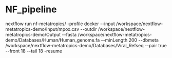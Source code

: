 # NF_pipeline

nextflow run nf-metatropics/ -profile docker --input /workspace/nextflow-metatropics-demo/Input/mpox.csv --outdir /workspace/nextflow-metatropics-demo/Output --fasta /workspace/nextflow-metatropics-demo/Databases/Human/Human_genome.fa --minLength 200 --dbmeta /workspace/nextflow-metatropics-demo/Databases/Viral_Refseq --pair true --front 18 --tail 18 -resume
 
